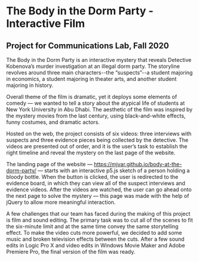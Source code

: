 # The Body in the Dorm Party - Interactive Film
## Project for Communications Lab, Fall 2020

The Body in the Dorm Party is an interactive mystery that reveals Detective Kobenova’s murder investigation at an illegal dorm party. The storyline revolves around three main characters--the “suspects”--a student majoring in economics, a student majoring in theater arts, and another student majoring in history. 

Overall theme of the film is dramatic, yet it deploys some elements of comedy — we wanted to tell a story about the atypical life of students at New York University in Abu Dhabi. The aesthetic of the film was inspired by the mystery movies from the last century, using black-and-white effects, funny costumes, and dramatic actors. 

Hosted on the web, the project consists of six videos: three interviews with suspects and three evidence pieces being collected by the detective. The videos are presented out of order, and it is the user’s task to establish the right timeline and reveal the mystery on the last page of the website.

The landing page of the website — https://mjvar.github.io/body-at-the-dorm-party/ — starts with an interactive p5.js sketch of a person holding a bloody bottle. When the button is clicked, the user is redirected to the evidence board, in which they can view all of the suspect interviews and evidence videos. After the videos are watched, the user can go ahead onto the next page to solve the mystery — this page was made with the help of jQuery to allow more meaningful interaction. 

A few challenges that our team has faced during the making of this project is film and sound editing. The primary task was to cut all of the scenes to fit the six-minute limit and at the same time convey the same storytelling effect. To make the video cuts more powerful, we decided to add some music and broken television effects between the cuts. After a few sound edits in Logic Pro X and video edits in Windows Movie Maker and Adobe Premiere Pro, the final version of the film was ready.
